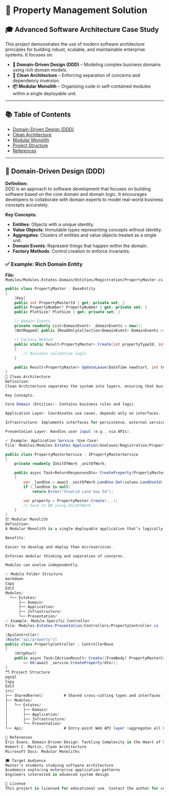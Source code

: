 # 🏢 Property Management Solution

## 🎓 Advanced Software Architecture Case Study

This project demonstrates the use of modern software architecture principles for building robust, scalable, and maintainable enterprise systems. It focuses on:

- **🧠 Domain-Driven Design (DDD)** – Modeling complex business domains using rich domain models.
- **🧼 Clean Architecture** – Enforcing separation of concerns and dependency inversion.
- **📦 Modular Monolith** – Organizing code in self-contained modules within a single deployable unit.

---

## 📚 Table of Contents

- [Domain-Driven Design (DDD)](#domain-driven-design-ddd)
- [Clean Architecture](#clean-architecture)
- [Modular Monolith](#modular-monolith)
- [Project Structure](#project-structure)
- [References](#references)

---

## 🧠 Domain-Driven Design (DDD)

**Definition:**  
DDD is an approach to software development that focuses on building software based on the core domain and domain logic. It encourages developers to collaborate with domain experts to model real-world business concepts accurately.

**Key Concepts:**
- **Entities**: Objects with a unique identity.
- **Value Objects**: Immutable types representing concepts without identity.
- **Aggregates**: Clusters of entities and value objects treated as a single unit.
- **Domain Events**: Represent things that happen within the domain.
- **Factory Methods**: Control creation to enforce invariants.

### ✅ Example: Rich Domain Entity

**File:** `Modules/Modules.Estates.Domain/Entities/Registration/PropertyMaster.cs`

```csharp
public class PropertyMaster : BaseEntity
{
    [Key]
    public int PropertyMasterId { get; private set; }
    public PropertyNumber? PropertyNumber { get; private set; }
    public PlotSize? PlotSize { get; private set; }

    // Domain Events
    private readonly List<DomainEvent> _domainEvents = new();
    [NotMapped] public IReadOnlyCollection<DomainEvent> DomainEvents => _domainEvents.AsReadOnly();

    // Factory Method
    public static Result<PropertyMaster> Create(int propertyTypeId, int landUseId, ...)
    {
        // Business validation logic
    }

    public Result<PropertyMaster> UpdateLease(DateTime newStart, int term) { ... }
}
🧼 Clean Architecture
Definition:
Clean Architecture separates the system into layers, ensuring that business rules are independent of frameworks, UI, or databases.

Key Concepts:

Core Domain (Entities): Contains business rules and logic.

Application Layer: Coordinates use cases, depends only on interfaces.

Infrastructure: Implements interfaces for persistence, external services.

Presentation Layer: Handles user input (e.g., via APIs).

✅ Example: Application Service (Use Case)
File: Modules/Modules.Estates.Application/UseCases/Registration/Property/PropertyMasterService.cs

public class PropertyMasterService : IPropertyMasterService
{
    private readonly IUnitOfWork _unitOfWork;

    public async Task<ReturnResponsesDto> CreateProperty(PropertyMasterCreatePlotDto values)
    {
        var _landUse = await _unitOfWork.LandUse.Get(values.LandUseId);
        if (_landUse is null)
            return Error("Invalid Land Use Id");

        var property = PropertyMaster.Create(...);
        // Save to DB using UnitOfWork
    }
}
📦 Modular Monolith
Definition:
A Modular Monolith is a single-deployable application that’s logically broken into modules with strict boundaries. Each module encapsulates its domain, application logic, and APIs.

Benefits:

Easier to develop and deploy than microservices.

Enforces modular thinking and separation of concerns.

Modules can evolve independently.

✅ Module Folder Structure
markdown
Copy
Edit
Modules/
  └── Estates/
      ├── Domain/
      ├── Application/
      ├── Infrastructure/
      └── Presentation/
✅ Example: Module-Specific Controller
File: Modules.Estates.Presentation/Controllers/PropertyController.cs

[ApiController]
[Route("api/property")]
public class PropertyController : ControllerBase
{
    [HttpPost]
    public async Task<IActionResult> Create([FromBody] PropertyMasterCreatePlotDto dto)
        => Ok(await _service.CreateProperty(dto));
}
🗂️ Project Structure
pgsql
Copy
Edit
src/
├── SharedKernel/         # Shared cross-cutting types and interfaces
├── Modules/
│   └── Estates/
│       ├── Domain/
│       ├── Application/
│       ├── Infrastructure/
│       └── Presentation/
└── Api/                  # Entry-point Web API layer (aggregates all modules)

📖 References
Eric Evans, Domain-Driven Design: Tackling Complexity in the Heart of Software
Robert C. Martin, Clean Architecture
Microsoft Docs: Modular Monoliths

🎓 Target Audience
Master's students studying software architecture
Academics exploring enterprise application patterns
Engineers interested in advanced system design

📄 License
This project is licensed for educational use. Contact the author for commercial inquiries.
